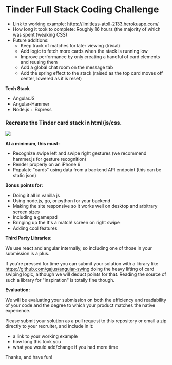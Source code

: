 Tinder Full Stack Coding Challenge
===================================

* Link to working example: https://limitless-atoll-2133.herokuapp.com/
* How long it took to complete: Roughly 16 hours (the majority of which was spent tweaking CSS)
* Future additions:
  * Keep track of matches for later viewing (trivial)
  * Add logic to fetch more cards when the stack is running low
  * Improve performance by only creating a handful of card elements and reusing them
  * Add a global chat room on the message tab
  * Add the spring effect to the stack (raised as the top card moves off center, lowered as it is reset)

**Tech Stack**
* AngularJS
* Angular-Hammer
* Node.js + Express

### Recreate the Tinder card stack in html/js/css.

<img src="http://i.imgur.com/nh8oB6C.gif" />

**At a minimum, this must:**

* Recognize swipe left and swipe right gestures (we recommend hammer.js for gesture recognition)
* Render properly on an iPhone 6
* Populate "cards" using data from a backend API endpoint (this can be static json)

**Bonus points for:**

* Doing it all in vanilla js
* Using node.js, go, or python for your backend
* Making the site responsive so it works well on desktop and arbitrary screen sizes
* Including a gamepad
* Bringing up the It's a match! screen on right swipe
* Adding cool features

**Third Party Libraries:**

We use react and angular internally, so including one of those in your submission is a plus.

If you're pressed for time you can submit your solution with a library like https://github.com/gajus/angular-swing doing the heavy lifting of card swiping logic, although we will deduct points for that. Reading the source of such a library for "inspiration" is totally fine though.

**Evaluation:**

We will be evaluating your submission on both the efficiency and readability of your code and the degree to which your product matches the native experience.

Please submit your solution as a pull request to this repository or email a zip directly to your recruiter, and include in it:

* a link to your working example
* how long this took you
* what you would add/change if you had more time

Thanks, and have fun!
